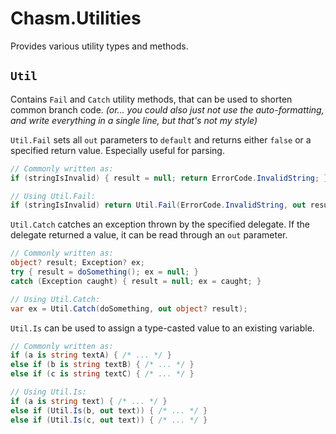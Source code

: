 # Chasm.Utilities

Provides various utility types and methods.

## `Util`

Contains `Fail` and `Catch` utility methods, that can be used to shorten common branch code. *(or... you could also just not use the auto-formatting, and write everything in a single line, but that's not my style)*

`Util.Fail` sets all `out` parameters to `default` and returns either `false` or a specified return value. Especially useful for parsing.

```cs
// Commonly written as:
if (stringIsInvalid) { result = null; return ErrorCode.InvalidString; }

// Using Util.Fail:
if (stringIsInvalid) return Util.Fail(ErrorCode.InvalidString, out result);
```

`Util.Catch` catches an exception thrown by the specified delegate. If the delegate returned a value, it can be read through an `out` parameter.

```cs
// Commonly written as:
object? result; Exception? ex;
try { result = doSomething(); ex = null; }
catch (Exception caught) { result = null; ex = caught; }

// Using Util.Catch:
var ex = Util.Catch(doSomething, out object? result);
```

`Util.Is` can be used to assign a type-casted value to an existing variable.

```cs
// Commonly written as:
if (a is string textA) { /* ... */ }
else if (b is string textB) { /* ... */ }
else if (c is string textC) { /* ... */ }

// Using Util.Is:
if (a is string text) { /* ... */ }
else if (Util.Is(b, out text)) { /* ... */ }
else if (Util.Is(c, out text)) { /* ... */ }
```
